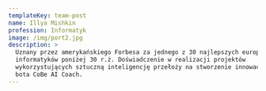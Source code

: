 ```yaml
---
templateKey: team-post
name: Illya Mishkin
profession: Informatyk
image: /img/port2.jpg
description: >
  Uznany przez amerykańskiego Forbesa za jednego z 30 najlepszych europejskich
  informatyków poniżej 30 r.ż. Doświadczenie w realizacji projektów
  wykorzystujących sztuczną inteligencję przełoży na stworzenie innowacyjnego
  bota CoBe AI Coach.
---
```


